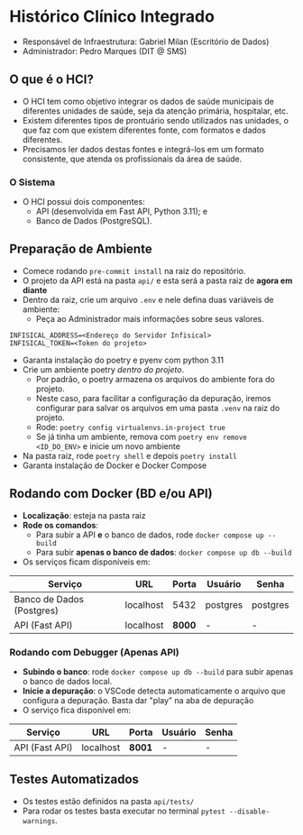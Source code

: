 # Histórico Clínico Integrado
- Responsável de Infraestrutura: Gabriel Milan (Escritório de Dados)
- Administrador: Pedro Marques (DIT @ SMS)

## O que é o HCI?
- O HCI tem como objetivo integrar os dados de saúde municipais de diferentes unidades de saúde, seja da atenção primária, hospitalar, etc.
- Existem diferentes tipos de prontuário sendo utilizados nas unidades, o que faz com que existem diferentes fonte, com formatos e dados diferentes.
- Precisamos ler dados destas fontes e integrá-los em um formato consistente, que atenda os profissionais da área de saúde.

### O Sistema
- O HCI possui dois componentes:
   - API (desenvolvida em Fast API, Python 3.11); e
   - Banco de Dados (PostgreSQL).

## Preparação de Ambiente
- Comece rodando `pre-commit install` na raiz do repositório.
- O projeto da API está na pasta `api/` e esta será a pasta raiz de **agora em diante**
- Dentro da raiz, crie um arquivo `.env` e nele defina duas variáveis de ambiente:
   - Peça ao Administrador mais informações sobre seus valores.

```
INFISICAL_ADDRESS=<Endereço do Servidor Infisical>
INFISICAL_TOKEN=<Token do projeto>
```
- Garanta instalação do poetry e pyenv com python 3.11
- Crie um ambiente poetry *dentro do projeto*.
   - Por padrão, o poetry armazena os arquivos do ambiente fora do projeto.
   - Neste caso, para facilitar a configuração da depuração, iremos configurar para salvar os arquivos em uma pasta `.venv` na raiz do projeto.
   - Rode: `poetry config virtualenvs.in-project true`
   - Se já tinha um ambiente, remova com `poetry env remove <ID_DO_ENV>` e inicie um novo ambiente
- Na pasta raiz, rode `poetry shell` e depois `poetry install`
- Garanta instalação de Docker e Docker Compose

## Rodando com Docker (BD e/ou API)
- **Localização**: esteja na pasta raiz
- **Rode os comandos**:
  - Para subir a API **e** o banco de dados, rode `docker compose up --build`
  - Para subir **apenas o banco de dados**: `docker compose up db --build`
- Os serviços ficam disponíveis em:

|Serviço|URL|Porta|Usuário|Senha|
|--|--|--|--|--|
|Banco de Dados (Postgres) |localhost|5432|postgres|postgres|
|API (Fast API) | localhost |**8000**|-|-|

### Rodando com Debugger (Apenas API)
- **Subindo o banco**: rode `docker compose up db --build` para subir apenas o banco de dados local.
- **Inicie a depuração**: o VSCode detecta automaticamente o arquivo que configura a depuração. Basta dar "play" na aba de depuração
- O serviço fica disponível em:

|Serviço|URL|Porta|Usuário|Senha|
|--|--|--|--|--|
|API (Fast API) | localhost |**8001**|-|-|

## Testes Automatizados
- Os testes estão definidos na pasta `api/tests/`
- Para rodar os testes basta executar no terminal `pytest --disable-warnings`.
